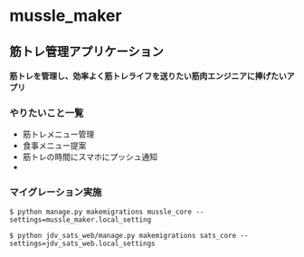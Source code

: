 # mussle_maker
## 筋トレ管理アプリケーション
#### 筋トレを管理し、効率よく筋トレライフを送りたい筋肉エンジニアに捧げたいアプリ
### やりたいこと一覧
* 筋トレメニュー管理
* 食事メニュー提案
* 筋トレの時間にスマホにプッシュ通知
* 

### マイグレーション実施
```
$ python manage.py makemigrations mussle_core --settings=mussle_maker.local_setting
```
```
$ python jdv_sats_web/manage.py makemigrations sats_core --settings=jdv_sats_web.local_settings
```